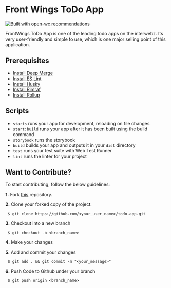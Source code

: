 # Front Wings ToDo App

[![Built with open-wc recommendations](https://img.shields.io/badge/built%20with-open--wc-blue.svg)](https://github.com/open-wc)

FrontWings ToDo App is one of the leading todo apps on the interwebz. Its very user-friendly and simple to use, which is one major selling point of this application.


## Prerequisites

* [Install Deep Merge](https://www.npmjs.com/package/deepmerge)
* [Install ES Lint](https://www.npmjs.com/package/eslint)
* [Install Husky](https://www.npmjs.com/package/husky) 
* [Install Rimraf](https://www.npmjs.com/package/rimraf) 
* [Install Rollup](https://www.npmjs.com/package/rollup) 

## Scripts

- `starts` runs your app for development, reloading on file changes
- `start:build` runs your app after it has been built using the build command
- `storybook` runs the storybook
- `build` builds your app and outputs it in your `dist` directory
- `test` runs your test suite with Web Test Runner
- `lint` runs the linter for your project


## Want to Contribute?

To start contributing, follow the below guidelines: 

**1.**  Fork [this](git@github.com:front-wings/todo-app.git) repository.

**2.**  Clone your forked copy of the project.

     $ git clone https://github.com/<your_user_name>/todo-app.git

     
**3.** Checkout into a new branch 

     $ git checkout -b <branch_name>

**4.** Make your changes

**5.** Add and commit your changes

     $ git add . && git commit -m "<your_message>"
     
**6.** Push Code to Github under your branch 

     $ git push origin <branch_name>   
     
     
